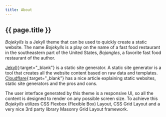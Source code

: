 ```yaml
---
title: About
---
```


## {{ page.title }}

*Bojekylls* is a Jekyll theme that can be used to quickly create a static website. The name *Bojekylls* is a play on the name of a fast food restaurant in the southeastern part of the United States, *Bojangles*, a favorite fast food restaurant of the author.

[Jekyll](https://jekyllrb.com){:target="_blank"} is a static site generator. A static site generator is a tool that creates all the website content based on raw data and templates. [Cloudflare](https://www.cloudflare.com/learning/performance/static-site-generator){:target="_blank"} has a nice article explaining static websites, static site generators and the pros and cons.

The user interface generated by this theme is a responsive UI, so all the content is designed to render on any possible screen size. To achieve this *Bojekylls* utilizes CSS Flexbox (Flexible Box) Layout, CSS Grid Layout and a very nice 3rd party library Masonry Grid Layout framework.